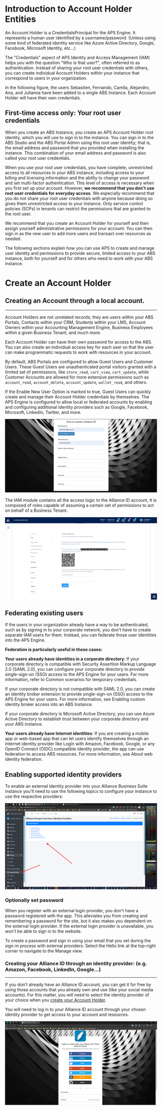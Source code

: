 # Introduction to Account Holder Entities

An Account Holder is a CredentialsPrincipal for the APS Engine. It represents a human user identified by a username/password. (Unless using some kind of federated identity service like Azure Active Directory, Google, Facebook, Microsoft Identity, etc...)

The "Credentials" aspect of APS Identity and Access Management (IAM) helps you with the question "Who is that user?", often referred to as authentication. Instead of sharing your root user credentials with others, you can create individual Account Holders within your instance that correspond to users in your organization. 

In the following figure, the users Sebastien, Fernando, Camila, Alejandro, Ana, and Julianna have been added to a single ABS Instance. Each Account Holder will have their own credentials.

## First-time access only: Your root user credentials
When you create an ABS Instance, you create an APS Account Holder root identity, which you will use to sign in to the instance. You can sign in to the ABS Studio and the ABS Portal Admin using this root user identity; that is, the email address and password that you provided when installing the instance. This combination of your email address and password is also called your root user credentials.

When you use your root user credentials, you have complete, unrestricted access to all resources in your ABS instance, including access to your billing and licensing information and the ability to change your password and set multi-factor authentication. This level of access is necessary when you first set up your account. However, **we recommend that you don't use root user credentials for everyday access**. We especially recommend that you do not share your root user credentials with anyone because doing so gives them unrestricted access to your instance. Only service control policies (SCPs) in tenants can restrict the permissions that are granted to the root user.

We recommend that you create an Account Holder for yourself and then assign yourself administrative permissions for your account. You can then sign in as the new user to add more users and transact over resources as needed.

The following sections explain how you can use APS to create and manage user identity and permissions to provide secure, limited access to your ABS instance, both for yourself and for others who need to work with your ABS instance.

# Create an Account Holder

## Creating an Account through a local account.
------------------------------ ----------------------
Account Holders are not unrelated records; they are users within your ABS Portals, Contacts within your CRM, Students within your LMS, Account Owners within your Accounting Management Engine, Business Employees within a given Business Tenant, and much more.

Each Account Holder can have their own password for access to the ABS. You can also create an individual access key for each user so that the user can make programmatic requests to work with resources in your account. 

By default, ABS Portals are configured to allow Guest Users and Customer Users. These Guest Users are unauthenticated portal visitors granted with a limited set of permissions, like `store_read`, `cart_view`, `cart_update`, while Customer Accounts are allowed for more extensive permissions such as `account_read`, `account_delete`, `account_update`, `wallet_read`, and others.

If the Enable New User Option is marked to true, Guest Users can quickly create and manage their Account Holder credentials by themselves. The APS Engine is configured to allow local or federated accounts by enabling and configuring additional identity providers such as Google, Facebook, Microsoft, LinkedIn, Twitter, and more.


![When creating a local account, you will be asked to verify your email address through a code.](/.attachments/image-79a1abf3-4957-4c4f-aae8-5df764ebcc72.png)

The IAM module contains all the access logic to the Alliance ID account, It is composed of roles capable of assuming a certain set of permissions to act on behalf of a Business Tenant.

![image.png](/.attachments/image-e958c1ab-1f3e-4219-9b64-36df68784c32.png)

## Federating existing users
If the users in your organization already have a way to be authenticated, such as by signing in to your corporate network, you don't have to create separate IAM users for them. Instead, you can federate those user identities into the APS Engine.

**Federation is particularly useful in these cases:**

**Your users already have identities in a corporate directory**: If your corporate directory is compatible with Security Assertion Markup Language 2.0 (SAML 2.0), you can configure your corporate directory to provide single-sign-on (SSO) access to the APS Engine for your users. For more information, refer to Common scenarios for temporary credentials.

If your corporate directory is not compatible with SAML 2.0, you can create an identity broker extension to provide single-sign-on (SSO) access to the APS Engine for your users. For more information, see Enabling custom identity broker access into an ABS Instance.

If your corporate directory is Microsoft Active Directory, you can use Azure Active Directory to establish trust between your corporate directory and your ABS instance.

**Your users already have Internet identities**: If you are creating a mobile app or web-based app that can let users identify themselves through an Internet identity provider like Login with Amazon, Facebook, Google, or any OpenID Connect (OIDC) compatible identity provider, the app can use federation to access ABS resources. For more information, see About web identity federation.

## Enabling supported identity providers

To enable an external identity provider into your Alliance Business Suite instance you'll need to use the following topics to configure your instance to use the respective providers:

![image.png](/.attachments/image-34197a3a-8c2d-4234-88c4-f882cb4ed7ba.png)

### Optionally set password
When you register with an external login provider, you don't have a password registered with the app. This alleviates you from creating and remembering a password for the site, but it also makes you dependent on the external login provider. If the external login provider is unavailable, you won't be able to sign in to the website.

To create a password and sign in using your email that you set during the sign-in process with external providers:
Select the Hello <email alias> link at the top-right corner to navigate to the Manage view.


### Creating your Alliance ID through an identity provider: \(e.g. Amazon, Facebook, LinkedIn, Google...\)
------------------------------------------------------------ -------------------------------------------
If you don’t already have an Alliance ID account, you can get it for free by using those accounts that you already own and use \(like your social media accounts\). For this matter, you will need to select the identity provider of your choice when you [create your Account Holder](https://fenixalliance.com.co/Account/SignIn). 


You will need to log in to your Alliance ID account through your chosen identity provider to get access to your account and resources.

![Enabled Identity Providers](/.attachments/image-a85a71aa-0553-47b3-bde4-0f2a7cb8b220.png)